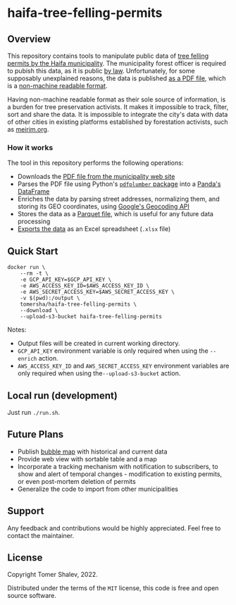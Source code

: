 # haifa-tree-felling-permits

## Overview

This repository contains tools to manipulate public data of [tree felling permits by the Haifa municipality](https://www.haifa.muni.il/development-and-construction/engineering-administration/uprooting-trees/). The municipality forest officer is required to pubish this data, as it is public [by law](https://www.gov.il/he/departments/guides/pro_felling_trees).
Unfortunately, for some supposably unexplained reasons, the data is published [as a PDF file](http://www1.haifa.muni.il/trees/rptPirsum.pdf), which is a [non-machine readable format](https://opendatahandbook.org/glossary/en/terms/machine-readable/).

Having non-machine readable format as their sole source of information, is a burden for tree preservation activists. It makes it impossible to track, filter, sort and share the data. It is impossible to integrate the city's data with data of other cities in existing platforms established by forestation activists, such as [meirim.org](https://meirim.org/trees/).

### How it works

The tool in this repository performs the following operations:

- Downloads the [PDF file from the municipality web site](http://www1.haifa.muni.il/trees/rptPirsum.pdf)
- Parses the PDF file using Python's [`pdfplumber` package](https://github.com/jsvine/pdfplumber) into a [Panda's DataFrame](https://pandas.pydata.org/docs/reference/api/pandas.DataFrame.html)
- Enriches the data by parsing street addresses, normalizing them, and storing its GEO coordinates, using [Google's Geocoding API](https://developers.google.com/maps/documentation/geocoding/overview)
- Stores the data as a [Parquet file](https://arrow.apache.org/docs/python/parquet.html), which is useful for any future data processing
- [Exports the data](https://pandas.pydata.org/pandas-docs/stable/reference/api/pandas.DataFrame.to_excel.html) as an Excel spreadsheet (`.xlsx` file)

## Quick Start

```
docker run \
    --rm -t \
    -e GCP_API_KEY=$GCP_API_KEY \
    -e AWS_ACCESS_KEY_ID=$AWS_ACCESS_KEY_ID \
    -e AWS_SECRET_ACCESS_KEY=$AWS_SECRET_ACCESS_KEY \
    -v $(pwd):/output \
    tomersha/haifa-tree-felling-permits \
    --download \
    --upload-s3-bucket haifa-tree-felling-permits
```

Notes:
- Output files will be created in current working directory.
- `GCP_API_KEY` environment variable is only required when using the `--enrich` action.
- `AWS_ACCESS_KEY_ID` and `AWS_SECRET_ACCESS_KEY` environment variables are only required when using the`--upload-s3-bucket` action.

## Local run (development)

Just run `./run.sh`.

## Future Plans

- Publish [bubble map](https://www.data-to-viz.com/graph/bubblemap.html) with historical and current data
- Provide web view with sortable table and a map
- Incorporate a tracking mechanism with notification to subscribers, to show and alert of temporal changes - modification to existing permits, or even post-mortem deletion of permits
- Generalize the code to import from other municipalities

## Support

Any feedback and contributions would be highly appreciated. Feel free to contact the maintainer.

## License

Copyright Tomer Shalev, 2022.

Distributed under the terms of the `MIT` license, this code is free and open source software.
